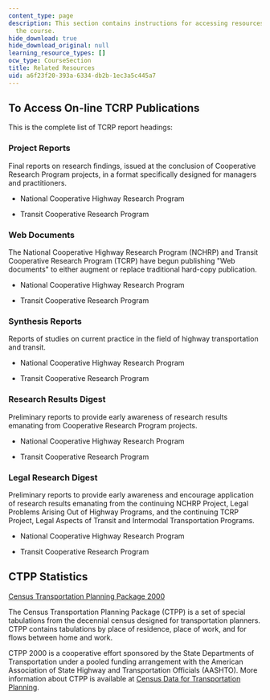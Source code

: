 ```yaml
---
content_type: page
description: This section contains instructions for accessing resources related to
  the course.
hide_download: true
hide_download_original: null
learning_resource_types: []
ocw_type: CourseSection
title: Related Resources
uid: a6f23f20-393a-6334-db2b-1ec3a5c445a7
---
```


To Access On-line TCRP Publications
-----------------------------------

This is the complete list of TCRP report headings:

### Project Reports

Final reports on research findings, issued at the conclusion of Cooperative Research Program projects, in a format specifically designed for managers and practitioners.

*   National Cooperative Highway Research Program
    
*   Transit Cooperative Research Program
    

### Web Documents

The National Cooperative Highway Research Program (NCHRP) and Transit Cooperative Research Program (TCRP) have begun publishing "Web documents" to either augment or replace traditional hard-copy publication.

*   National Cooperative Highway Research Program
    
*   Transit Cooperative Research Program
    

### Synthesis Reports

Reports of studies on current practice in the field of highway transportation and transit.

*   National Cooperative Highway Research Program
    
*   Transit Cooperative Research Program
    

### Research Results Digest

Preliminary reports to provide early awareness of research results emanating from Cooperative Research Program projects.

*   National Cooperative Highway Research Program
    
*   Transit Cooperative Research Program
    

### Legal Research Digest

Preliminary reports to provide early awareness and encourage application of research results emanating from the continuing NCHRP Project, Legal Problems Arising Out of Highway Programs, and the continuing TCRP Project, Legal Aspects of Transit and Intermodal Transportation Programs.

*   National Cooperative Highway Research Program
    
*   Transit Cooperative Research Program
    

CTPP Statistics
---------------

[Census Transportation Planning Package 2000](http://www.transtats.bts.gov/Tables.asp?DB_ID=630)

The Census Transportation Planning Package (CTPP) is a set of special tabulations from the decennial census designed for transportation planners. CTPP contains tabulations by place of residence, place of work, and for flows between home and work.

CTPP 2000 is a cooperative effort sponsored by the State Departments of Transportation under a pooled funding arrangement with the American Association of State Highway and Transportation Officials (AASHTO). More information about CTPP is available at [Census Data for Transportation Planning](http://www.trbcensus.com/).